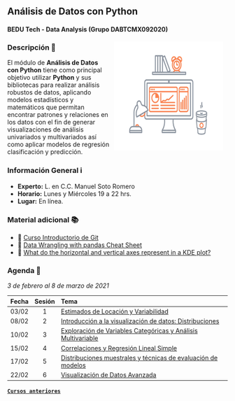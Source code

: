 ## Análisis de Datos con Python
#### BEDU Tech - Data Analysis (Grupo DABTCMX092020)

<img src="imagenes/image.gif" align="right" height="250" width="250" hspace="10">

### Descripción :pencil:

El módulo de __Análisis de Datos con Python__ tiene como principal objetivo utilizar __Python__ y sus bibliotecas para realizar análisis robustos de datos, aplicando modelos estadísticos y matemáticos que permitan encontrar patrones y relaciones en los datos con el fin de generar visualizaciones de análisis univariados y multivariados así como aplicar modelos de regresión clasificación y predicción.

### Información General :information_source:

- **Experto:** L. en C.C. Manuel Soto Romero
- **Horario:** Lunes y Miércoles 19 a 22 hrs.
- **Lugar:**   En línea.

### Material adicional :books:

- :link: [Curso Introductorio  de Git](https://github.com/beduExpert/Curso-Introductorio-Git-2020/blob/master/README.md)
- :link: [Data Wrangling with pandas Cheat Sheet](https://pandas.pydata.org/Pandas_Cheat_Sheet.pdf)
- :link: [What do the horizontal and vertical axes represent in a KDE plot?](https://discuss.codecademy.com/t/what-do-the-horizontal-and-vertical-axes-represent-in-a-kde-plot/362784)

### Agenda :date:

*3 de febrero al 8 de marzo de 2021*

Fecha | Sesión | Tema                                                          | 
------| :----: | :------------------------------------------------------------ | 
03/02 | 1      | [Estimados de Locación y Variabilidad](sesion01/README.md)    | 
08/02 | 2      | [Introducción a la visualización de datos: Distribuciones](sesion02/README.md) |
10/02 | 3      | [Exploración de Variables Categóricas y Análisis Multivariable](sesion03/README.md) |
15/02 | 4      | [Correlaciones y Regresión Lineal Simple](sesion04/README.md) |
17/02 | 5      | [Distribuciones muestrales y técnicas de evaluación de modelos](sesion05/README.md) |
22/02 | 6      | [Visualización de Datos Avanzada](sesion06/README.md) |
<!--
30/01 | 7      | [Pruebas A/B y Procesamiento del Lenguaje Natural](sesion07/Readme.md) |
30/01 | 8      | [Introducción a Machine Learning: Clasificación No Supervisada y Supervisada](sesion08/Readme.md) |
-->

[**`Cursos anteriores`**](anteriores/README.md)
